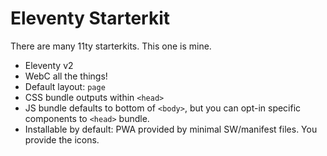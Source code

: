 # Eleventy Starterkit

There are many 11ty starterkits. This one is mine.

- Eleventy v2
- WebC all the things!
- Default layout: `page`
- CSS bundle outputs within `<head>`
- JS bundle defaults to bottom of `<body>`, but you can opt-in specific components to `<head>` bundle.
- Installable by default: PWA provided by minimal SW/manifest files. You provide the icons.
